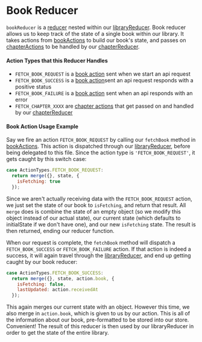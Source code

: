 Book Reducer
==========

`bookReducer` is a  [reducer](http://rackt.org/redux/docs/basics/Reducers.html) nested within our [libraryReducer](../libraryReducer). Book reducer allows us to keep track of the state of a single book within our library. It takes actions from [bookActions](../../actions/bookActions) to build our book's state, and passes on [chapterActions](../../actions/chapterActions) to be handled by our [chapterReducer](../chapterReducer).

#### Action Types that this Reducer Handles

- `FETCH_BOOK_REQUEST` is a [book action](../../actions/bookActions) sent when we start an api request
- `FETCH_BOOK_SUCCESS` is a [book action](../../actions/bookActions)sent an api request responds with a positive status
- `FETCH_BOOK_FAILURE` is a [book action](../../actions/bookActions) sent when an api responds with an error
- `FETCH_CHAPTER_XXXX` are [chapter actions](../../actions/chapterActions) that get passed on and handled by our [chapterReducer](../chapterReducer)

#### Book Action Usage Example

Say we fire an action `FETCH_BOOK_REQUEST` by calling our `fetchBook` method in [bookActions](../../actions/bookActions). This action is dispatched through our [libraryReducer](../libraryReducer), before being delegated to this file. Since the action type is `'FETCH_BOOK_REQUEST'`, it gets caught by this switch case:

```js
case ActionTypes.FETCH_BOOK_REQUEST:
  return merge({}, state, {
    isFetching: true
  });
```

Since we aren't actually receiving data with the `FETCH_BOOK_REQUEST` action, we just set the state of our book to `isFetching`, and return that result. All `merge` does is combine the state of an empty object (so we modify this object instead of our actual state), our current state (which defaults to initialState if we don't have one), and our new `isFetching` state.  The result is then returned, ending our reducer function.

When our request is complete, the `fetchBook` method will dispatch a `FETCH_BOOK_SUCCESS` or `FETCH_BOOK_FAILURE` action. If that action is indeed a success, it will again travel through the [libraryReducer](../libraryReducer), and end up getting caught by our book reducer:

```js
case ActionTypes.FETCH_BOOK_SUCCESS:
  return merge({}, state, action.book, {
    isFetching: false,
    lastUpdated: action.receivedAt
  });
```

This again merges our current state with an object.  However this time, we also merge in `action.book`, which is given to us by our action.  This is all of the information about our book, pre-formatted to be stored into our store. Convenient!  The result of this reducer is then used by our libraryReducer in order to get the state of the entire library.

